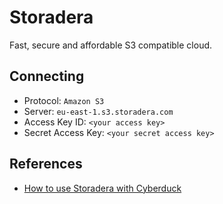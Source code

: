 Storadera
====

Fast, secure and affordable S3 compatible cloud.

## Connecting

- Protocol: `Amazon S3`
- Server: `eu-east-1.s3.storadera.com`
- Access Key ID: `<your access key>`
- Secret Access Key: `<your secret access key>`

## References

- [How to use Storadera with Cyberduck](https://storadera.com/integrations/cyberduck/)